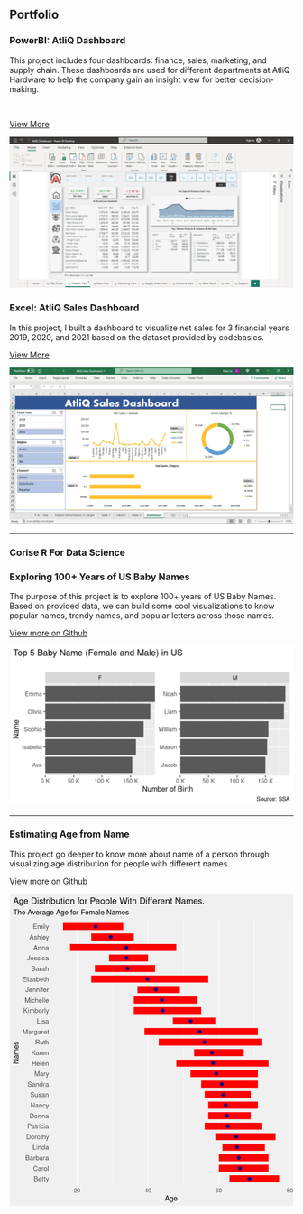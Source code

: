 ## Portfolio

### PowerBI: AtliQ Dashboard

This project includes four dashboards: finance, sales, marketing, and supply chain. These dashboards are used for different departments at AtliQ Hardware to help the company gain an insight view for better decision-making.

<img src="https://img.shields.io/badge/Power%20BI-white?style=flat&logo=Power%20BI" alt=""> <img src="https://img.shields.io/badge/MySQL-white?style=flat&logo=MySQL" alt="">

[View More](https://ryanle.me/atliq-dashboard)

<img src="images/atliq-bi-dashboard.png?raw=true"/>

### Excel: AtliQ Sales Dashboard

In this project, I built a dashboard to visualize net sales for 3 financial years 2019, 2020, and 2021 based on the dataset provided by codebasics.

[View More](https://ryanle.me/atliq-sales-dashboard)

<img src="images/atliq-dashboard.png?raw=true"/>

---

### Corise R For Data Science 

### Exploring 100+ Years of US Baby Names

The purpose of this project is to explore 100+ years of US Baby Names. Based on provided data, we can build some cool visualizations to know popular names, trendy names, and popular letters across those names. 

<a href="https://github.com/ryanleonduty/corise-r-for-ds/blob/main/projects/project-01/project-01-explore-babynames.md" target="_blank">View more on Github</a>

<img src="images/question-1-visualize-1.png?raw=true"/>

---
### Estimating Age from Name

This project go deeper to know more about name of a person through visualizing age distribution for people with different names.

<a href="https://github.com/ryanleonduty/corise-r-for-ds/blob/main/projects/project-02/project-02-estimate-age-from-name.md" target="_blank">View more on Github</a>

<img src="images/plot-tbl-names-extended-age-1.png?raw=true"/>
